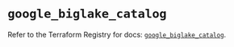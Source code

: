 # `google_biglake_catalog`

Refer to the Terraform Registry for docs: [`google_biglake_catalog`](https://registry.terraform.io/providers/hashicorp/google/6.21.0/docs/resources/biglake_catalog).
